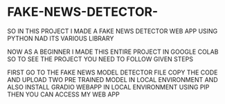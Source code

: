 # FAKE-NEWS-DETECTOR-
SO IN THIS PROJECT I MADE A FAKE NEWS DETECTOR WEB APP USING PYTHON NAD ITS VARIOUS LIBRARY 

NOW AS A BEGINNER I MADE THIS ENTIRE PROJECT IN GOOGLE COLAB SO TO SEE THE PROJECT YOU NEED TO FOLLOW GIVEN STEPS 

FIRST GO TO THE FAKE NEWS MODEL DETECTOR FILE COPY THE CODE AND UPLOAD TWO PRE TRAINED MODEL IN LOCAL ENVIRONMENT AND ALSO INSTALL GRADIO WEBAPP IN LOCAL ENVIRONMENT USING PIP THEN YOU CAN ACCESS MY WEB APP 
